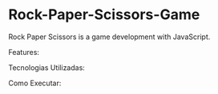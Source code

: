 # Rock-Paper-Scissors-Game

Rock Paper Scissors is a game development with JavaScript.

Features:


Tecnologias Utilizadas:


Como Executar:

